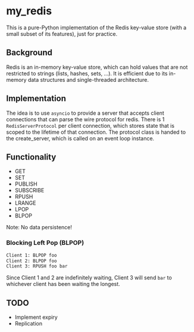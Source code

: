 # my_redis

This is a pure-Python implementation of the Redis key-value store (with a small subset of its features), just for practice.

## Background

Redis is an in-memory key-value store, which can hold values that are not restricted to strings (lists, hashes, sets, ...). It is efficient due to its in-memory data structures and single-threaded architecture. 

## Implementation

The idea is to use `asyncio` to provide a server that accepts client connections that can parse the wire protocol for redis. There is 1 `RedisServerProtocol` per client connection, which stores state that is scoped to the lifetime of that connection. The protocol class is handed to the create_server, which is called on an event loop instance.

## Functionality

- GET
- SET
- PUBLISH
- SUBSCRIBE
- RPUSH
- LRANGE
- LPOP
- BLPOP

Note: No data persistence!

### Blocking Left Pop (BLPOP)

```Bash
Client 1: BLPOP foo
Client 2: BLPOP foo
Client 3: RPUSH foo bar
```
Since Client 1 and 2 are indefinitely waiting, Client 3 will send `bar` to whichever client has been waiting the longest. 

## TODO
- Implement expiry
- Replication
